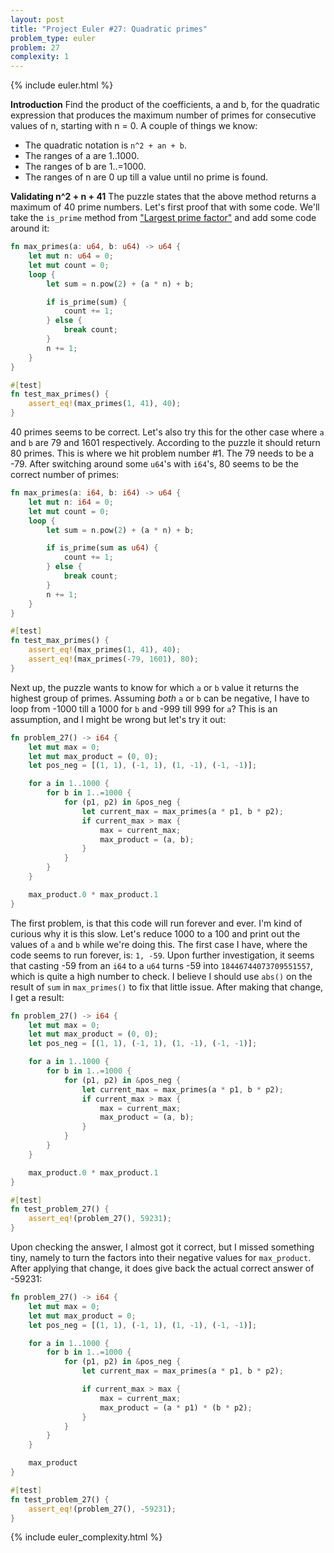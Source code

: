 ```yaml
---
layout: post
title: "Project Euler #27: Quadratic primes"
problem_type: euler
problem: 27
complexity: 1
---
```


{% include euler.html %}

**Introduction**
Find the product of the coefficients, a and b, for the quadratic expression that produces the maximum number of primes for consecutive values of n, starting with n = 0. A couple of things we know:

- The quadratic notation is `n^2 + an + b`.
- The ranges of a are 1..1000.
- The ranges of b are 1..=1000.
- The ranges of n are 0 up till a value until no prime is found.

**Validating n^2 + n + 41**
The puzzle states that the above method returns a maximum of 40 prime numbers. Let's first proof that with some code. We'll take the `is_prime` method from ["Largest prime factor"](/2021/10/23/project-euler-3-largest-prime-factor.html) and add some code around it:

```rust
fn max_primes(a: u64, b: u64) -> u64 {
    let mut n: u64 = 0;
    let mut count = 0;
    loop {
        let sum = n.pow(2) + (a * n) + b;

        if is_prime(sum) {
            count += 1;
        } else {
            break count;
        }
        n += 1;
    }
}

#[test]
fn test_max_primes() {
    assert_eq!(max_primes(1, 41), 40);
}
```

40 primes seems to be correct. Let's also try this for the other case where `a` and `b` are 79 and 1601 respectively. According to the puzzle it should return 80 primes. This is where we hit problem number #1. The 79 needs to be a -79. After switching around some `u64`'s with `i64`'s, 80 seems to be the correct number of primes:

```rust
fn max_primes(a: i64, b: i64) -> u64 {
    let mut n: i64 = 0;
    let mut count = 0;
    loop {
        let sum = n.pow(2) + (a * n) + b;

        if is_prime(sum as u64) {
            count += 1;
        } else {
            break count;
        }
        n += 1;
    }
}

#[test]
fn test_max_primes() {
    assert_eq!(max_primes(1, 41), 40);
    assert_eq!(max_primes(-79, 1601), 80);
}
```

Next up, the puzzle wants to know for which `a` or `b` value it returns the highest group of primes. Assuming _both_ `a` or `b` can be negative, I have to loop from -1000 till a 1000 for `b` and -999 till 999 for `a`? This is an assumption, and I might be wrong but let's try it out:

```rust
fn problem_27() -> i64 {
    let mut max = 0;
    let mut max_product = (0, 0);
    let pos_neg = [(1, 1), (-1, 1), (1, -1), (-1, -1)];

    for a in 1..1000 {
        for b in 1..=1000 {
            for (p1, p2) in &pos_neg {
                let current_max = max_primes(a * p1, b * p2);
                if current_max > max {
                    max = current_max;
                    max_product = (a, b);
                }
            }
        }
    }

    max_product.0 * max_product.1
}
```

The first problem, is that this code will run forever and ever. I'm kind of curious why it is this slow. Let's reduce 1000 to a 100 and print out the values of `a` and `b` while we're doing this. The first case I have, where the code seems to run forever, is: `1, -59`. Upon further investigation, it seems that casting -59 from an `i64` to a `u64` turns -59 into `18446744073709551557`, which is quite a high number to check. I believe I should use `abs()` on the result of `sum` in `max_primes()` to fix that little issue. After making that change, I get a result:

```rust
fn problem_27() -> i64 {
    let mut max = 0;
    let mut max_product = (0, 0);
    let pos_neg = [(1, 1), (-1, 1), (1, -1), (-1, -1)];

    for a in 1..1000 {
        for b in 1..=1000 {
            for (p1, p2) in &pos_neg {
                let current_max = max_primes(a * p1, b * p2);
                if current_max > max {
                    max = current_max;
                    max_product = (a, b);
                }
            }
        }
    }

    max_product.0 * max_product.1
}

#[test]
fn test_problem_27() {
    assert_eq!(problem_27(), 59231);
}
```

Upon checking the answer, I almost got it correct, but I missed something tiny, namely to turn the factors into their negative values for `max_product`. After applying that change, it does give back the actual correct answer of -59231:

```rust
fn problem_27() -> i64 {
    let mut max = 0;
    let mut max_product = 0;
    let pos_neg = [(1, 1), (-1, 1), (1, -1), (-1, -1)];

    for a in 1..1000 {
        for b in 1..=1000 {
            for (p1, p2) in &pos_neg {
                let current_max = max_primes(a * p1, b * p2);

                if current_max > max {
                    max = current_max;
                    max_product = (a * p1) * (b * p2);
                }
            }
        }
    }

    max_product
}

#[test]
fn test_problem_27() {
    assert_eq!(problem_27(), -59231);
}
```

{% include euler_complexity.html %}
